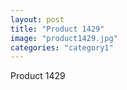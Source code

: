 ```yaml
---
layout: post
title: "Product 1429"
image: "product1429.jpg"
categories: "category1"
---
```

Product 1429
